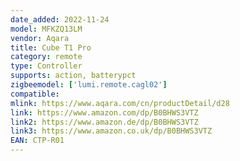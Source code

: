 ```yaml
---
date_added: 2022-11-24
model: MFKZQ13LM
vendor: Aqara
title: Cube T1 Pro
category: remote
type: Controller
supports: action, batterypct
zigbeemodel: ['lumi.remote.cagl02']
compatible: 
mlink: https://www.aqara.com/cn/productDetail/d28
link: https://www.amazon.com/dp/B0BHWS3VTZ
link2: https://www.amazon.de/dp/B0BHWS3VTZ
link3: https://www.amazon.co.uk/dp/B0BHWS3VTZ
EAN: CTP-R01
---
```

